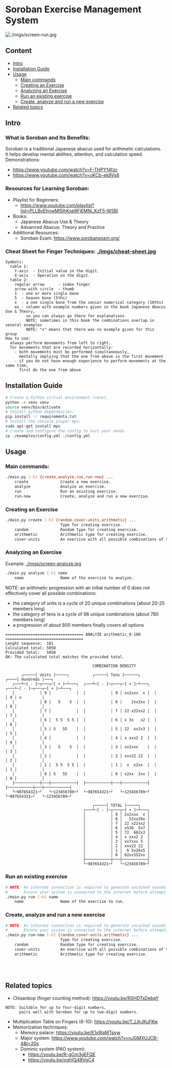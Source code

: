 # Soroban Exercise Management System
![./imgs/screen-run.jpg](./imgs/screen-run.jpg)
## Content
- [Intro](#Intro)
- [Installation Guide](#Installation-Guide)
- [Usage](#Usage)
   - [Main commands](#Main-commands)
   - [Creating an Exercise](#Creating-an-Exercise)
   - [Analyzing an Exercise](#Analyzing-an-Exercise)
   - [Run an existing exercise](#Run-an-existing-exercise)
   - [Create, analyze and run a new exercise](#Create-analyze-and-run-a-new-exercise)
- [Related topics](#Related-topics)

## Intro
### What is Soroban and Its Benefits:
Soroban is a traditional Japanese abacus used for arithmetic calculations.<br>
It helps develop mental abilities, attention, and calculation speed.<br>
Demonstrations:
  - https://www.youtube.com/watch?v=F-THPY14fzc
  - https://www.youtube.com/watch?v=uKCb-ek9Vs8

### Resources for Learning Soroban:
- Playlist for Beginners:
  - https://www.youtube.com/playlist?list=PLLByEhnwMI5lhKse9FjEMNj_KzF5-W5BI
- Books:
  - Japanese Abacus Use & Theory
  - Advanced Abacus: Theory and Practice
- Additional Resources:
  - Soroban Exam: https://www.sorobanexam.org/

### Cheat Sheet for Finger Techniques: [./imgs/cheat-sheet.jpg](./imgs/cheat-sheet.jpg)
```
Symbols:
  table 1:
    Y-axis  - Initial value in the digit.
    X-axis  - Operation on the digit.
  table 2:
    regular arrow      - index finger
    arrow with circle  - thumb
    1  - one or more single bone
    5  - heaven bone (5ths)
    x  - a one single bone from the senior numerical category (10ths)
    ex - column with example numbers given in the book Japanese Abacus Use & Theory,
         so you can always go there for explanations
         NOTE: sometimes in this book the combinations overlap in several examples
         NOTE: "x" means that there was no example given for this group
How to use:
  always perform movements from left to right.
  for movements that are recorded horizontally:
    - both movements must be performed simultaneously,
      mentally implying that the one from above is the first movement
    - if you do not have enough experience to perform movements at the same time,
      first do the one from above
```

## Installation Guide
```bash
# Create a Python virtual environment (venv).
python -m venv venv
source venv/bin/activate
# Install python dependencies:
pip install -r requirements.txt
# Install the console player mpv:
sudo apt-get install mpv
# create and configure the config to suit your needs
cp ./examples/config.yml ./config.yml
```

## Usage
### Main commands:
```bash
./main.py [-h] {create,analyze,run,run-new} ...
    create              Create a new exercise.
    analyze             Analyze an exercise.
    run                 Run an existing exercise.
    run-new             Create, analyze and run a new exercise.
```
### Creating an Exercise
```bash
./main.py create [-h] {random,cover-units,arithmetic} ...
                        Type for creating exercise.
    random              Random type for creating exercise.
    arithmetic          Arithmetic type for creating exercise.
    cover-units         An exercise with all possible combinations of the number of units.
```
### Analyzing an Exercise
Example: [./imgs/screen-analyze.jpg](./imgs/screen-analyze.jpg)
```bash
./main.py analyze [-h] name
    name                Name of the exercise to analyze.
```
NOTE: an arithmetic progression with an initial number of 0 does not effectively cover all possible combinations:
  - the category of units is a cycle of 20 unique combinations (about 20-25 members long)
  - the category of tens is a cycle of 98 unique combinations (about 780 members long)
  - a progression of about 800 members finally covers all options
```
================================== ANALYZE arithmetic_0-100 ==================================
Lenght sequence:  101
Calculated total: 5050
Provided total:   5050
OK: The calculated total matches the provided total.

                                      COMBINATION DENSITY

       ┌─────[ Units ]─────┐          ┌─────[ Tens ]──────┐          ┌────[ Hundreds ]───┐
   ┌───┴─[ - ]─┬───┬─[ + ]─┴───┐  ┌───┴─[ - ]─┬───┬─[ + ]─┴───┐  ┌───┴─[ - ]─┬───┬─[ + ]─┴───┐
   │           │ 9 │           │  │           │ 9 │ xx2xxx  x │  │           │ 9 │ x         │
   │           │ 8 │   5    5  │  │           │ 8 │    2xx2xx │  │           │ 8 │           │
   │           │ 7 │           │  │           │ 7 │ 22 x22xx2 │  │           │ 7 │           │
   │           │ 6 │  5 5  5 5 │  │           │ 6 │ x 3x   x2 │  │           │ 6 │           │
   │           │ 5 │ 5   55    │  │           │ 5 │ 22  xx2x3 │  │           │ 5 │           │
   │           │ 4 │           │  │           │ 4 │ x xxx2 2  │  │           │ 4 │           │
   │           │ 3 │   5    5  │  │           │ 3 │ xx2xxx    │  │           │ 3 │           │
   │           │ 2 │           │  │           │ 2 │ xxx22 22  │  │           │ 2 │           │
   │           │ 1 │  5 5  5 5 │  │           │ 1 │  x  x2xx  │  │           │ 1 │           │
   │           │ 0 │ 5   55    │  │           │ 0 │ x2xx  2xx │  │           │ 0 │           │
   ├───────────┼───┼───────────┤  ├───────────┼───┼───────────┤  ├───────────┼───┼───────────┤
   └─987654321─┘   └─123456789─┘  └─987654321─┘   └─123456789─┘  └─987654321─┘   └─123456789─┘

                                      ┌─────[ TOTAL ]─────┐
                                  ┌───┴─[ - ]─┬───┬─[ + ]─┴───┐
                                  │           │ 9 │ 2x2xxx  x │
                                  │           │ 8 │   52xx26x │
                                  │           │ 7 │ 22 x22xx2 │
                                  │           │ 6 │ x536  5x7 │
                                  │           │ 5 │ 72  662x3 │
                                  │           │ 4 │ x xxx2 2  │
                                  │           │ 3 │ xx7xxx 5  │
                                  │           │ 2 │ xxx22 22  │
                                  │           │ 1 │  6 5x26x5 │
                                  │           │ 0 │ 62xx552xx │
                                  ├───────────┼───┼───────────┤
                                  └─987654321─┘   └─123456789─┘
```
### Run an existing exercise
```bash
# NOTE: An internet connection is required to generate uncached sounds.
#       Ensure your system is connected to the internet before attempting to play these exercises.
./main.py run [-h] name
    name                Name of the exercise to run.
```
### Create, analyze and run a new exercise
```bash
# NOTE: An internet connection is required to generate uncached sounds.
#       Ensure your system is connected to the internet before attempting to play these exercises.
./main.py run-new [-h] {random,cover-units,arithmetic} ...
                        Type for creating exercise.
    random              Random type for creating exercise.
    cover-units         An exercise with all possible combinations of the number of units.
    arithmetic          Arithmetic type for creating exercise.
```
<br/>
<br/>

## Related topics
- Chisanbop (finger counting method): https://youtu.be/RSHDTsDebpY
```
NOTE: Suitable for up to four-digit numbers,
      pairs well with Soroban for up to two-digit numbers.
```
- Multiplication Table on Fingers (6-10): https://youtu.be/T_LjhJKuFKw
- Memorization techniques:
    - Memory palace: https://youtu.be/E1x9IaMTpyw
    - Major system: https://www.youtube.com/watch?v=nJGMXUJCB-4&t=20s
    - Dominic system (PAO system):
        - https://youtu.be/R-gCm3gEFQE
        - https://youtu.be/ogtVQ48VgC4
